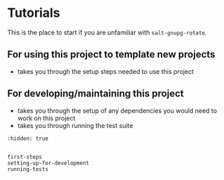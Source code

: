# Tutorials

This is the place to start if you are unfamiliar with `salt-gnupg-rotate`.

## For using this project to template new projects

- [](first-steps) takes you through the setup steps needed to use this project

## For developing/maintaining this project

- [](setting-up-for-development) takes you through the setup of any dependencies
  you would need to work on this project
- [](running-tests) takes you through running the test suite

```{toctree}
:hidden: true


first-steps
setting-up-for-development
running-tests
```
